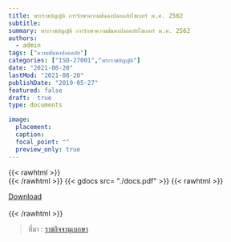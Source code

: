 ```yaml
---
title: พระราชบัญญัติ การรักษาความมั่นคงปลอดภัยไซเบอร์ พ.ศ. 2562
subtitle:
summary: พระราชบัญญัติ การรักษาความมั่นคงปลอดภัยไซเบอร์ พ.ศ. 2562
authors:
  - admin
tags: ["ความมั่นคงปลอดภัย"]
categories: ["ISO-27001","พระราชบัญญัติ"]
date: "2021-08-20"
lastMod: "2021-08-20"
publishDate: "2019-05-27"
featured: false
draft:  true
type: documents

image:
  placement:
  caption:
  focal_point: ""
  preview_only: true
---
```



{{< rawhtml >}}
<br>
{{< /rawhtml >}}
{{< gdocs src= "./docs.pdf" >}}
{{< rawhtml >}}
<br>


<div class="article-tags">
<a class="badge badge-danger" href="./docs.pdf" target="_blank" id="download_files_new">Download</a>

</div>
 <br>
{{< /rawhtml >}}

> ที่มา : [ราชกิจจานุเบกษา](http://www.ratchakitcha.soc.go.th/DATA/PDF/2562/A/069/T_0020.PDF)